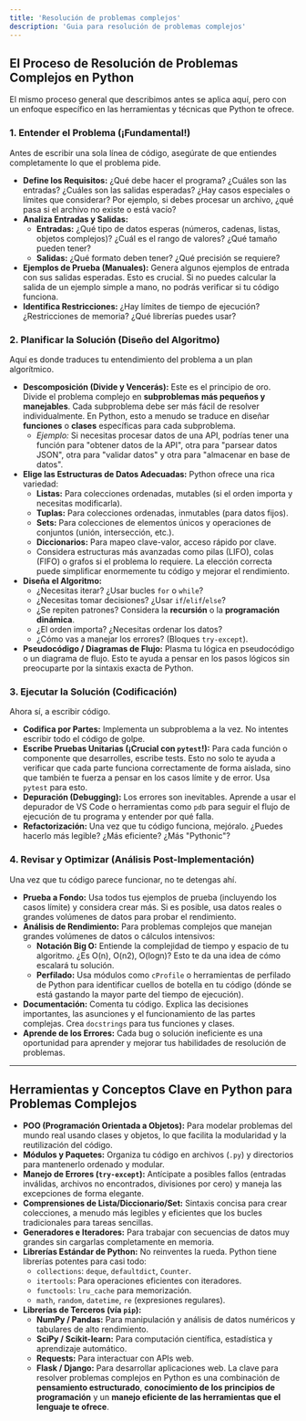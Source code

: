 ```yaml
---
title: 'Resolución de problemas complejos'
description: 'Guia para resolución de problemas complejos'
---
```


## El Proceso de Resolución de Problemas Complejos en Python
El mismo proceso general que describimos antes se aplica aquí, pero con un enfoque específico en las herramientas y técnicas que Python te ofrece.
### 1. Entender el Problema (¡Fundamental!)
Antes de escribir una sola línea de código, asegúrate de que entiendes completamente lo que el problema pide.
- **Define los Requisitos:** ¿Qué debe hacer el programa? ¿Cuáles son las entradas? ¿Cuáles son las salidas esperadas? ¿Hay casos especiales o límites que considerar? Por ejemplo, si debes procesar un archivo, ¿qué pasa si el archivo no existe o está vacío?
- **Analiza Entradas y Salidas:**
    - **Entradas:** ¿Qué tipo de datos esperas (números, cadenas, listas, objetos complejos)? ¿Cuál es el rango de valores? ¿Qué tamaño pueden tener?
    - **Salidas:** ¿Qué formato deben tener? ¿Qué precisión se requiere?
- **Ejemplos de Prueba (Manuales):** Genera algunos ejemplos de entrada con sus salidas esperadas. Esto es crucial. Si no puedes calcular la salida de un ejemplo simple a mano, no podrás verificar si tu código funciona.
- **Identifica Restricciones:** ¿Hay límites de tiempo de ejecución? ¿Restricciones de memoria? ¿Qué librerías puedes usar?
### 2. Planificar la Solución (Diseño del Algoritmo)
Aquí es donde traduces tu entendimiento del problema a un plan algorítmico.
- **Descomposición (Divide y Vencerás):** Este es el principio de oro. Divide el problema complejo en **subproblemas más pequeños y manejables**. Cada subproblema debe ser más fácil de resolver individualmente. En Python, esto a menudo se traduce en diseñar **funciones** o **clases** específicas para cada subproblema.
    - _Ejemplo:_ Si necesitas procesar datos de una API, podrías tener una función para "obtener datos de la API", otra para "parsear datos JSON", otra para "validar datos" y otra para "almacenar en base de datos".
- **Elige las Estructuras de Datos Adecuadas:** Python ofrece una rica variedad:
    - **Listas:** Para colecciones ordenadas, mutables (si el orden importa y necesitas modificarla).
    - **Tuplas:** Para colecciones ordenadas, inmutables (para datos fijos).
    - **Sets:** Para colecciones de elementos únicos y operaciones de conjuntos (unión, intersección, etc.).
    - **Diccionarios:** Para mapeo clave-valor, acceso rápido por clave.
    - Considera estructuras más avanzadas como pilas (LIFO), colas (FIFO) o grafos si el problema lo requiere. La elección correcta puede simplificar enormemente tu código y mejorar el rendimiento.
- **Diseña el Algoritmo:**
    - ¿Necesitas iterar? ¿Usar bucles `for` o `while`?
    - ¿Necesitas tomar decisiones? ¿Usar `if`/`elif`/`else`?
    - ¿Se repiten patrones? Considera la **recursión** o la **programación dinámica**.
    - ¿El orden importa? ¿Necesitas ordenar los datos?
    - ¿Cómo vas a manejar los errores? (Bloques `try-except`).
- **Pseudocódigo / Diagramas de Flujo:** Plasma tu lógica en pseudocódigo o un diagrama de flujo. Esto te ayuda a pensar en los pasos lógicos sin preocuparte por la sintaxis exacta de Python.
### 3. Ejecutar la Solución (Codificación)
Ahora sí, a escribir código.
- **Codifica por Partes:** Implementa un subproblema a la vez. No intentes escribir todo el código de golpe.
- **Escribe Pruebas Unitarias (¡Crucial con `pytest`!):** Para cada función o componente que desarrolles, escribe tests. Esto no solo te ayuda a verificar que cada parte funciona correctamente de forma aislada, sino que también te fuerza a pensar en los casos límite y de error. Usa `pytest` para esto.
- **Depuración (Debugging):** Los errores son inevitables. Aprende a usar el depurador de VS Code o herramientas como `pdb` para seguir el flujo de ejecución de tu programa y entender por qué falla.
- **Refactorización:** Una vez que tu código funciona, mejóralo. ¿Puedes hacerlo más legible? ¿Más eficiente? ¿Más "Pythonic"?
### 4. Revisar y Optimizar (Análisis Post-Implementación)
Una vez que tu código parece funcionar, no te detengas ahí.
- **Prueba a Fondo:** Usa todos tus ejemplos de prueba (incluyendo los casos límite) y considera crear más. Si es posible, usa datos reales o grandes volúmenes de datos para probar el rendimiento.
- **Análisis de Rendimiento:** Para problemas complejos que manejan grandes volúmenes de datos o cálculos intensivos:
    - **Notación Big O:** Entiende la complejidad de tiempo y espacio de tu algoritmo. ¿Es O(n), O(n2), O(logn)? Esto te da una idea de cómo escalará tu solución.
    - **Perfilado:** Usa módulos como `cProfile` o herramientas de perfilado de Python para identificar cuellos de botella en tu código (dónde se está gastando la mayor parte del tiempo de ejecución).
- **Documentación:** Comenta tu código. Explica las decisiones importantes, las asunciones y el funcionamiento de las partes complejas. Crea `docstrings` para tus funciones y clases.
- **Aprende de los Errores:** Cada bug o solución ineficiente es una oportunidad para aprender y mejorar tus habilidades de resolución de problemas.
---
## Herramientas y Conceptos Clave en Python para Problemas Complejos
- **POO (Programación Orientada a Objetos):** Para modelar problemas del mundo real usando clases y objetos, lo que facilita la modularidad y la reutilización del código.
- **Módulos y Paquetes:** Organiza tu código en archivos (`.py`) y directorios para mantenerlo ordenado y modular.
- **Manejo de Errores (`try-except`):** Antícipate a posibles fallos (entradas inválidas, archivos no encontrados, divisiones por cero) y maneja las excepciones de forma elegante.
- **Comprensiones de Lista/Diccionario/Set:** Sintaxis concisa para crear colecciones, a menudo más legibles y eficientes que los bucles tradicionales para tareas sencillas.
- **Generadores e Iteradores:** Para trabajar con secuencias de datos muy grandes sin cargarlas completamente en memoria.
- **Librerías Estándar de Python:** No reinventes la rueda. Python tiene librerías potentes para casi todo:
    - `collections`: `deque`, `defaultdict`, `Counter`.
    - `itertools`: Para operaciones eficientes con iteradores.
    - `functools`: `lru_cache` para memorización.
    - `math`, `random`, `datetime`, `re` (expresiones regulares).
- **Librerías de Terceros (vía `pip`):**
    - **NumPy / Pandas:** Para manipulación y análisis de datos numéricos y tabulares de alto rendimiento.
    - **SciPy / Scikit-learn:** Para computación científica, estadística y aprendizaje automático.
    - **Requests:** Para interactuar con APIs web.
    - **Flask / Django:** Para desarrollar aplicaciones web.
La clave para resolver problemas complejos en Python es una combinación de **pensamiento estructurado**, **conocimiento de los principios de programación** y un **manejo eficiente de las herramientas que el lenguaje te ofrece**.